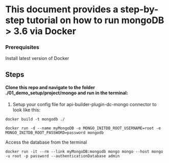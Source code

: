 # This document provides a step-by-step tutorial on how to run mongoDB > 3.6 via Docker
### Prerequisites

Install latest version of Docker

## Steps
#### Clone this repo and navigate to the folder ./01_demo_setup/project/mongo and run in the terminal:

1. Setup your config file for api-builder-plugin-dc-mongo connector to look like this:


```
docker build -t mongodb ./
```
```
docker run -d --name myMongoDB -e MONGO_INITDB_ROOT_USERNAME=root -e MONGO_INITDB_ROOT_PASSWORD=password mongodb
```
Access the database from the terminal
```
docker run -it --rm --link myMongoDB:mongodb mongo mongo --host mongo -u root -p password --authenticationDatabase admin
```
